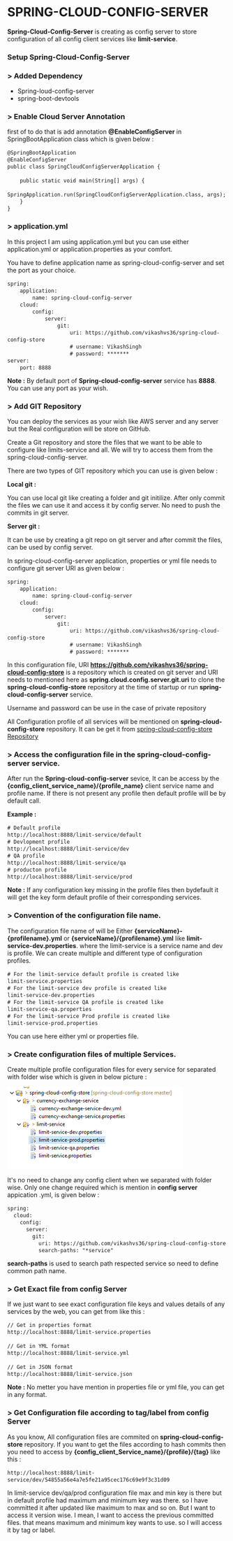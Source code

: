 # SPRING-CLOUD-CONFIG-SERVER

**Spring-Cloud-Config-Server** is creating as config server to store configuration of all config client services like **limit-service**.

### Setup Spring-Cloud-Config-Server

### > **Added Dependency**

* Spring-loud-config-server
* spring-boot-devtools

### > **Enable Cloud Server Annotation**

first of to do that is add annotation **@EnableConfigServer** in SpringBootApplication class which is given below : 

	@SpringBootApplication
	@EnableConfigServer
	public class SpringCloudConfigServerApplication {
	
		public static void main(String[] args) {
			SpringApplication.run(SpringCloudConfigServerApplication.class, args);
		}
	}


### > application.yml

In this project I am using application.yml but you can use either application.yml or application.properties as your comfort.

You have to define application name as spring-cloud-config-server and set the port as your choice.

	spring:
	    application:
	        name: spring-cloud-config-server
	    cloud:
	    	config:
	    		server:
	    			git:	
	    				uri: https://github.com/vikashvs36/spring-cloud-config-store
						# username: VikashSingh
						# password: *******
	server:
	    port: 8888	      

**Note :** By default  port of **Spring-cloud-config-server** service has **8888**. You can use any port as your wish.

### > **Add GIT Repository**

You can deploy the services as your wish like AWS server and any server but the Real configuration will be store on GitHub.

Create a Git repository and store the files that we want to be able to configure like limits-service and all. We will try to access them from the spring-cloud-config-server.

There are two types of GIT repository which you can use is given below : 
 
**Local git :** 

You can use local git like creating a folder and git initilize. After only commit the files we can use it and access it by config server. No need to push the commits in git server.

**Server git :** 

It can be use by creating a git repo on git server and after commit the files, can be used by config server.

In spring-cloud-config-server application, properties or yml file needs to configure git server URI as given below :  

	spring:
	    application:
	        name: spring-cloud-config-server
	    cloud:
	    	config:
	    		server:
	    			git:	
	    				uri: https://github.com/vikashvs36/spring-cloud-config-store
						# username: VikashSingh
						# password: *******

In this configuration file, URI **https://github.com/vikashvs36/spring-cloud-config-store** is a repository which is created on git server and URI needs to mentioned here as **spring.cloud.config.server.git.uri** to clone the **spring-cloud-config-store** repository at the time of startup or run **spring-cloud-config-server** service.

Username and password can be use in the case of private repository

All Configuration profile of all services will be mentioned on **spring-cloud-config-store** repository. It can be get it from [spring-cloud-config-store Repository](https://github.com/vikashvs36/spring-cloud-config-store)

### > Access the configuration file in the **spring-cloud-config-server** service.

After run the **Spring-cloud-config-server** sevice, It can be access by the **{config_client_service_name}/{profile_name}** client service name and profile name. If there is not present any profile then default profile will be by default call. 

**Example :**

	# Default profile
	http://localhost:8888/limit-service/default 
	# Devlopment profile
	http://localhost:8888/limit-service/dev
	# QA profile
	http://localhost:8888/limit-service/qa
	# producton profile
	http://localhost:8888/limit-service/prod

**Note :** If any configuration key missing in the profile files then bydefault it will get the key form default profile of their corresponding services.

### > Convention of the configuration file name.

The configuration file name of will be Either **{serviceName}-{profilename}.yml** or **{serviceName}/{profilename}.yml** like **limit-service-dev.properties**. where the limit-service is a service name and dev is profile. We can create multiple and different type of configuration profiles.

	# For the limit-service default profile is created like 
	limit-service.properties
	# For the limit-service dev profile is created like
	limit-service-dev.properties
	# For the limit-service QA profile is created like
	limit-service-qa.properties
	# For the limit-service Prod profile is created like
	limit-service-prod.properties
 
You can use here either yml or properties file.

### > Create configuration files of multiple Services.

Create multiple profile configuration files for every service for separated with folder wise which is given in below picture :

![](img/configurationFile.PNG)

It's no need to change any config client when we separated with folder wise. Only one change required which is mention in **config server** appication .yml, is given below : 

	spring:
	  cloud:
	    config:
	      server:
	        git:
	          uri: https://github.com/vikashvs36/spring-cloud-config-store
	          search-paths: "*service"

**search-paths** is used to search path respected service so need to define common path name.

### > Get Exact file from config Server

If we just want to see exact configuration file keys and values details of any services by the web, you can get from like this :

	// Get in properties format
	http://localhost:8888/limit-service.properties
	
	// Get in YML format
	http://localhost:8888/limit-service.yml
	
	// Get in JSON format
	http://localhost:8888/limit-service.json
	
**Note :** No metter you have mention in properties file or yml file, you can get in any format.


### > Get Configuration file according to tag/label from config Server 

As you know, All configuration files are commited on **spring-cloud-config-store** repository. If you want to get the files according to hash commits then you need to access by **{config_client_Service_name}/{profile}/{tag}** like this :

	http://localhost:8888/limit-service/dev/54855a56e4a7e5fe21a95cec176c69e9f3c31d09
	
In limit-service dev/qa/prod configuration file max and min key is there but in default profile had maximum and minimum key was there. so I have committed it after updated like maximum to max and so on. But I want to access it version wise. I mean, I want to access the previous committed files. that means maximum and minimum key wants to use. so I will access it by tag or label. 

 